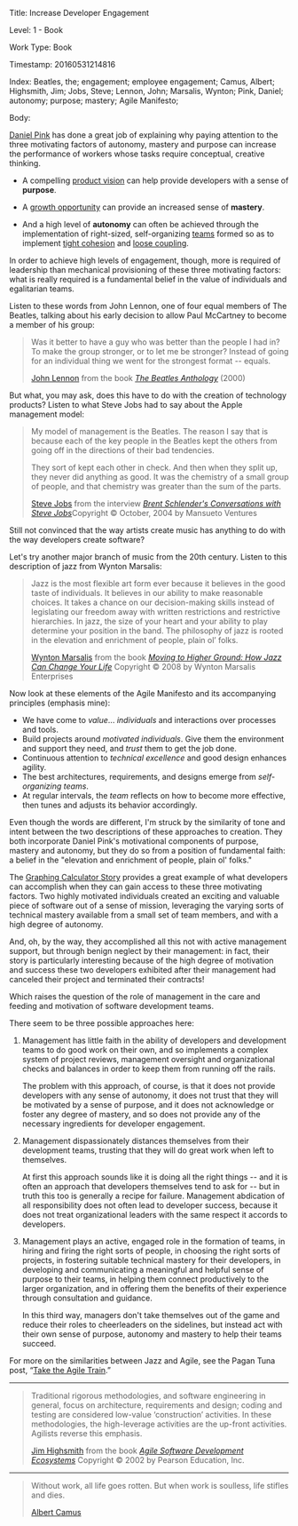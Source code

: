 Title:  Increase Developer Engagement

Level:  1 - Book

Work Type: Book

Timestamp: 20160531214816

Index:  Beatles, the; engagement; employee engagement; Camus, Albert; Highsmith, Jim; Jobs, Steve; Lennon, John; Marsalis, Wynton; Pink, Daniel; autonomy; purpose; mastery; Agile Manifesto; 

Body:

[Daniel Pink][pink-2009] has done a great job of explaining why paying attention to the three motivating factors of autonomy, mastery and purpose can increase the performance of workers whose tasks require conceptual, creative thinking.

* A compelling [product vision][vision] can help provide developers with a sense of **purpose**.

* A [growth opportunity][growth] can provide an increased sense of **mastery**.

* And a high level of **autonomy** can often be achieved through the implementation of right-sized, self-organizing [teams][] formed so as to implement [tight cohesion][cohesion] and [loose coupling][coupling].

In order to achieve high levels of engagement, though, more is required of leadership than mechanical provisioning of these three motivating factors: what is really required is a fundamental belief in the value of individuals and egalitarian teams.

Listen to these words from John Lennon, one of four equal members of The Beatles, talking about his early decision to allow Paul McCartney to become a member of his group:

<blockquote>
<p>Was it better to have a guy who was better than the people I had in? To make the group stronger, or to let me be stronger? Instead of going for an individual thing we went for the strongest format -- equals.</p>

<p class="bq-footer">
<a href="http://en.wikipedia.org/wiki/John_Lennon"  class="reflink" target="ref">John Lennon</a> from the book <cite><a href="bibliography.html#beatles-2000">The Beatles Anthology</a></cite> (2000)
</p>
</blockquote>

But what, you may ask, does this have to do with the creation of technology products? Listen to what Steve Jobs had to say about the Apple management model:

<blockquote>
<p>My model of management is the Beatles. The reason I say that is because each of the key people in the Beatles kept the others from going off in the directions of their bad tendencies. </p>

<p>They sort of kept each other in check. And then when they split up, they never did anything as good. It was the chemistry of a small group of people, and that chemistry was greater than the sum of the parts. </p>

<p class="bq-footer">
<a href="http://en.wikipedia.org/wiki/Steve_Jobs"  class="reflink" target="ref">Steve Jobs</a> from the interview <cite><a href="bibliography.html#jobs-2004">Brent Schlender's Conversations with Steve Jobs</a></cite>Copyright &copy; October, 2004 by Mansueto Ventures
</p>
</blockquote>

Still not convinced that the way artists create music has anything to do with the way developers create software?

Let's try another major branch of music from the 20th century. Listen to this description of jazz from Wynton Marsalis:

<blockquote>
<p>Jazz is the most flexible art form ever because it believes in the good taste of individuals. It believes in our ability to make reasonable choices. It takes a chance on our decision-making skills instead of legislating our freedom away with written restrictions and restrictive hierarchies. In jazz, the size of your heart and your ability to play determine your position in the band. The philosophy of jazz is rooted in the elevation and enrichment of people, plain ol&#8217; folks.</p>

<p class="bq-footer">
<a href="http://en.wikipedia.org/wiki/Wynton_Marsalis"  class="reflink" target="ref">Wynton Marsalis</a> from the book <cite><a href="bibliography.html#marsalis-2008">Moving to Higher Ground: How Jazz Can Change Your Life</a></cite> Copyright &copy; 2008 by Wynton Marsalis Enterprises
</p>
</blockquote>

Now look at these elements of the Agile Manifesto and its accompanying principles (emphasis mine):

* We have come to *value*... *individuals* and interactions over processes and tools.
* Build projects around *motivated individuals*. Give them the environment and support they need, and *trust* them to get the job done.
* Continuous attention to *technical excellence* and good design enhances agility.
* The best architectures, requirements, and designs emerge from *self-organizing teams*.
* At regular intervals, the *team* reflects on how to become more effective, then tunes and adjusts its behavior accordingly.

Even though the words are different, I'm struck by the similarity of tone and intent between the two descriptions of these approaches to creation. They both incorporate Daniel Pink's motivational components of purpose, mastery and autonomy, but they do so from a position of fundamental faith: a belief in the "elevation and enrichment of people, plain ol' folks."

The [Graphing Calculator Story][calc] provides a great example of what developers can accomplish when they can gain access to these three motivating factors. Two highly motivated individuals created an exciting and valuable piece of software out of a sense of mission, leveraging the varying sorts of technical mastery available from a small set of team members, and with a high degree of autonomy.

And, oh, by the way, they accomplished all this not with active management support, but through benign neglect by their management: in fact, their story is particularly interesting because of the high degree of motivation and success these two developers exhibited after their management had canceled their project and terminated their contracts!

Which raises the question of the role of management in the care and feeding and motivation of software development teams.

There seem to be three possible approaches here:

1. Management has little faith in the ability of developers and development teams to do good work on their own, and so implements a complex system of project reviews, management oversight and organizational checks and balances in order to keep them from running off the rails.

	The problem with this approach, of course, is that it does not provide developers with any sense of autonomy, it does not trust that they will be motivated by a sense of purpose, and it does not acknowledge or foster any degree of mastery, and so does not provide any of the necessary ingredients for developer engagement.

2. Management dispassionately distances themselves from their development teams, trusting that they will do great work when left to themselves.

	At first this approach sounds like it is doing all the right things -- and it is often an approach that developers themselves tend to ask for -- but in truth this too is generally a recipe for failure. Management abdication of all responsibility does not often lead to developer success, because it does not treat organizational leaders with the same respect it accords to developers.

3. Management plays an active, engaged role in the formation of teams, in hiring and firing the right sorts of people, in choosing the right sorts of projects, in fostering suitable technical mastery for their developers, in developing and communicating a meaningful and helpful sense of purpose to their teams, in helping them connect productively to the larger organization, and in offering them the benefits of their experience through consultation and guidance.

	In this third way, managers don't take themselves out of the game and reduce their roles to cheerleaders on the sidelines, but instead act with their own sense of purpose, autonomy and mastery to help their teams succeed.

For more on the similarities between Jazz and Agile, see the Pagan Tuna post, &ldquo;<a href="http://www.pagantuna.com/posts/take-the-agile-train.html" class="reflink" target="ref">Take the Agile Train</a>.&rdquo;

----

<blockquote>
<p>
Traditional rigorous methodologies, and software engineering in general, focus on architecture, requirements and design; coding and testing are considered low-value &#8216;construction&#8217; activities. In these methodologies, the high-leverage activities are the up-front activities. Agilists reverse this emphasis.</p>

<p class="bq-footer">
<a href="http://en.wikipedia.org/wiki/Jim_Highsmith"  class="reflink" target="ref">Jim Highsmith</a> from the book <cite><a href="bibliography.html#highsmith-2002">Agile Software Development Ecosystems</a></cite> Copyright &copy; 2002 by Pearson Education, Inc.
</p>
</blockquote>

----

<blockquote>
<p>
Without work, all life goes rotten. But when work is soulless, life stifles and dies.</p>

<p class="bq-footer">
<a href="http://en.wikipedia.org/wiki/Albert_Camus"  class="reflink" target="ref">Albert Camus</a>
</p>
</blockquote>



[calc]: bibliography.html#avitzur-2004
[cohesion]: cohesion.html
[coupling]: loose-coupling.html
[growth]: developers-are-always-growing.html
[pink-2009]: bibliography.html#pink-2009
[pink]:      https://youtu.be/u6XAPnuFjJc
[teams]: build-great-teams.html
[vision]:   craft-a-product-vision.html
